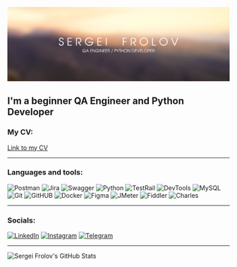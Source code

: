 ![Header](https://github.com/yossi90/yossi90/blob/main/assets/header.png)

## I'm a beginner QA Engineer and Python Developer

### My CV:

[Link to my CV](https://github.com/artichokeee/artichokeee)

---
### Languages and tools:


![Postman](https://img.shields.io/badge/-Postman-E4E2E2?style=for-the-badge&logo=postman&logoColor=FF6C37)
![Jira](https://img.shields.io/badge/-Jira-E4E2E2?style=for-the-badge&logo=jira&logoColor=FF6C37)
![Swagger](https://img.shields.io/badge/-SWAGGER-E4E2E2?style=for-the-badge&logo=swagger&logoColor=FF6C37)
![Python](https://img.shields.io/badge/-Python-E4E2E2?style=for-the-badge&logo=python&logoColor=FF6C37)
![TestRail](https://img.shields.io/badge/-TestRail-E4E2E2?style=for-the-badge&logo=testrail&logoColor=FF6C37)
![DevTools](https://img.shields.io/badge/-DevTools-E4E2E2?style=for-the-badge&logo=googlechrome&logoColor=FF6C37)
![MySQL](https://img.shields.io/badge/-MtSQL-E4E2E2?style=for-the-badge&logo=mysql&logoColor=FF6C37)
![Git](https://img.shields.io/badge/-Git-E4E2E2?style=for-the-badge&logo=git&logoColor=FF6C37)
![GitHUB](https://img.shields.io/badge/-GitHUB-E4E2E2?style=for-the-badge&logo=github&logoColor=FF6C37)
![Docker](https://img.shields.io/badge/-Docker-E4E2E2?style=for-the-badge&logo=docker&logoColor=FF6C37)
![Figma](https://img.shields.io/badge/-Figma-E4E2E2?style=for-the-badge&logo=figma&logoColor=FF6C37)
![JMeter](https://img.shields.io/badge/-JMeter-E4E2E2?style=for-the-badge&logo=apachejmeter&logoColor=FF6C37)
![Fiddler](https://img.shields.io/badge/-Fiddler-E4E2E2?style=for-the-badge&logo=fiddler&logoColor=FF6C37)
![Charles](https://img.shields.io/badge/-Charles-E4E2E2?style=for-the-badge&logo=charles&logoColor=FF6C37)

---
### Socials:
[![LinkedIn](https://img.shields.io/badge/-LinkedIn-E4E2E2?style=for-the-badge&logo=linkedin&logoColor=007BB6)](https://www.linkedin.com/in/sergei-frolov-qa)
[![Instagram](https://img.shields.io/badge/-Instagram-E4E2E2?style=for-the-badge&logo=instagram&logoColor=FB15AC)](https://www.instagram.com/sergei_phrolov)
[![Telegram](https://img.shields.io/badge/-Telegram-E4E2E2?style=for-the-badge&logo=telegram&logoColor=2481CC)](https://t.me/jumpse)

---

![Sergei Frolov's GitHub Stats](https://github-readme-stats.vercel.app/api?username=yossi90&show_icons=true)